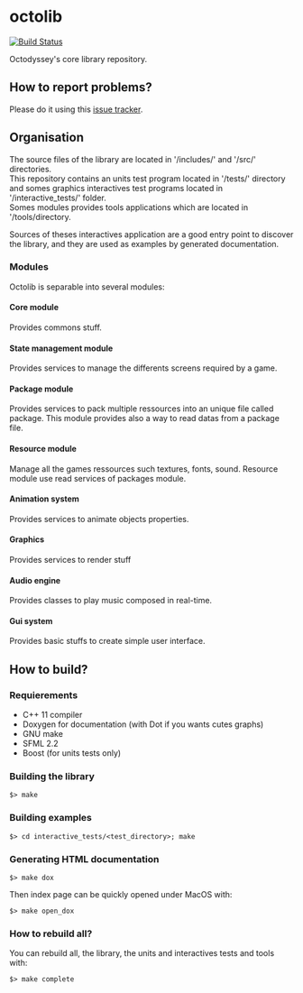 # octolib
[![Build Status](https://magnum.travis-ci.com/IohannRabeson/octolib.svg?token=oSgYDG8ZHmxB1gxGNZxP&branch=master)](https://magnum.travis-ci.com/IohannRabeson/octolib)  

Octodyssey's core library repository.

## How to report problems?
Please do it using this [issue tracker](https://github.com/IohannRabeson/octolib/issues).

## Organisation
The source files of the library are located in '<root>/includes/' and '<root>/src/' directories.  
This repository contains an units test program located in '<root>/tests/' directory
and somes graphics interactives test programs located in '<root>/interactive_tests/' folder.  
Somes modules provides tools applications which are located in '<root>/tools/directory.
  
Sources of theses interactives application are a good entry point to discover the library,
and they are used as examples by generated documentation.

### Modules

Octolib is separable into several modules:  
#### Core module  
Provides commons stuff.

#### State management module  
Provides services to manage the differents screens required by a game.

#### Package module  
Provides services to pack multiple ressources into an unique file called
package. This module provides also a way to read datas from a package file.

#### Resource module  
Manage all the games ressources such textures, fonts, sound. 
Resource module use read services of packages module.

#### Animation system  
Provides services to animate objects properties.

#### Graphics
Provides services to render stuff

#### Audio engine
Provides classes to play music composed in real-time.

#### Gui system  
Provides basic stuffs to create simple user interface.

## How to build?
### Requierements
 - C++ 11 compiler
 - Doxygen for documentation (with Dot if you wants cutes graphs)
 - GNU make
 - SFML 2.2
 - Boost (for units tests only)

### Building the library
    $> make

### Building examples
	$> cd interactive_tests/<test_directory>; make

### Generating HTML documentation
    $> make dox

Then index page can be quickly opened under MacOS with:

	$> make open_dox

### How to rebuild all?
You can rebuild all, the library, the units and interactives tests and tools with:

	$> make complete
